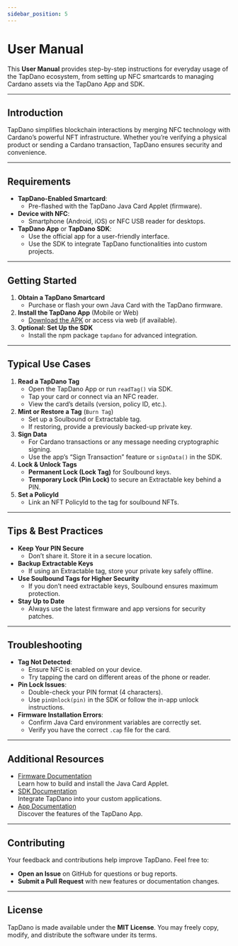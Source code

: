 ```yaml
---
sidebar_position: 5
---
```


# User Manual

This **User Manual** provides step-by-step instructions for everyday usage of the TapDano ecosystem, from setting up NFC smartcards to managing Cardano assets via the TapDano App and SDK.

---

## Introduction

TapDano simplifies blockchain interactions by merging NFC technology with Cardano’s powerful NFT infrastructure. Whether you’re verifying a physical product or sending a Cardano transaction, TapDano ensures security and convenience.

---

## Requirements

- **TapDano-Enabled Smartcard**:
  - Pre-flashed with the TapDano Java Card Applet (firmware).
- **Device with NFC**:
  - Smartphone (Android, iOS) or NFC USB reader for desktops.
- **TapDano App** or **TapDano SDK**:
  - Use the official app for a user-friendly interface.
  - Use the SDK to integrate TapDano functionalities into custom projects.

---

## Getting Started

1. **Obtain a TapDano Smartcard**  
   - Purchase or flash your own Java Card with the TapDano firmware.
2. **Install the TapDano App** (Mobile or Web)  
   - [Download the APK](https://github.com/tapdano/app/raw/main/tapdano.apk) or access via web (if available).
3. **Optional: Set Up the SDK**  
   - Install the npm package `tapdano` for advanced integration.

---

## Typical Use Cases

1. **Read a TapDano Tag**  
   - Open the TapDano App or run `readTag()` via SDK.
   - Tap your card or connect via an NFC reader.
   - View the card’s details (version, policy ID, etc.).
2. **Mint or Restore a Tag** (`Burn Tag`)  
   - Set up a Soulbound or Extractable tag.
   - If restoring, provide a previously backed-up private key.
3. **Sign Data**  
   - For Cardano transactions or any message needing cryptographic signing.
   - Use the app’s “Sign Transaction” feature or `signData()` in the SDK.
4. **Lock & Unlock Tags**  
   - **Permanent Lock (Lock Tag)** for Soulbound keys.
   - **Temporary Lock (Pin Lock)** to secure an Extractable key behind a PIN.
5. **Set a PolicyId**  
   - Link an NFT PolicyId to the tag for soulbound NFTs.

---

## Tips & Best Practices

- **Keep Your PIN Secure**  
  - Don’t share it. Store it in a secure location.
- **Backup Extractable Keys**  
  - If using an Extractable tag, store your private key safely offline.
- **Use Soulbound Tags for Higher Security**  
  - If you don’t need extractable keys, Soulbound ensures maximum protection.
- **Stay Up to Date**  
  - Always use the latest firmware and app versions for security patches.

---

## Troubleshooting

- **Tag Not Detected**:
  - Ensure NFC is enabled on your device.
  - Try tapping the card on different areas of the phone or reader.
- **Pin Lock Issues**:
  - Double-check your PIN format (4 characters).
  - Use `pinUnlock(pin)` in the SDK or follow the in-app unlock instructions.
- **Firmware Installation Errors**:
  - Confirm Java Card environment variables are correctly set.
  - Verify you have the correct `.cap` file for the card.

---

## Additional Resources

- [Firmware Documentation](./firmware)  
  Learn how to build and install the Java Card Applet.
- [SDK Documentation](./sdk)  
  Integrate TapDano into your custom applications.
- [App Documentation](./app)  
  Discover the features of the TapDano App.

---

## Contributing

Your feedback and contributions help improve TapDano. Feel free to:
- **Open an Issue** on GitHub for questions or bug reports.
- **Submit a Pull Request** with new features or documentation changes.

---

## License

TapDano is made available under the **MIT License**. You may freely copy, modify, and distribute the software under its terms.

